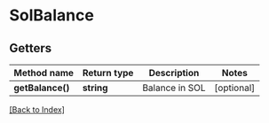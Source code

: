 # SolBalance

## Getters

Method name | Return type | Description | Notes
------------ | ------------- | ------------- | -------------
**getBalance()** | **string** | Balance in SOL | [optional]

[[Back to Index]](../index.md)

